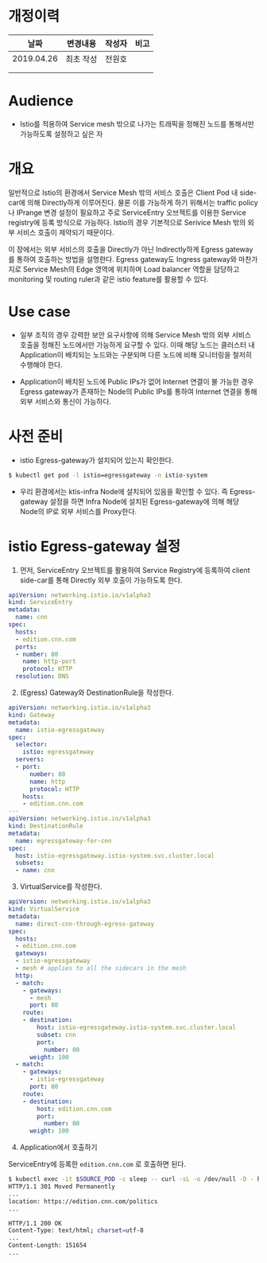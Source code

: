 
# 개정이력

|    날짜    | 변경내용  | 작성자 | 비고 |
| :--------: | :-------: | :----: | :--: |
| 2019.04.26 | 최초 작성 | 전원호 |      |
|            |           |        |      |
|            |           |        |      |



# Audience

- Istio를 적용하여 Service mesh 밖으로 나가는 트래픽을 정해진 노드를 통해서만 가능하도록 설정하고 싶은 자



# 개요

일반적으로 Istio의 환경에서 Service Mesh 밖의 서비스 호출은 Client Pod 내 side-car에 의해 Directly하게 이루어진다. 물론 이를 가능하게 하기 위해서는 traffic policy 나 IPrange 변경 설정이 필요하고 주로 ServiceEntry 오브젝트를 이용한 Service registry에 등록 방식으로 가능하다. Istio의 경우 기본적으로 Serivice Mesh 밖의 외부 서비스 호출이 제약되기 때문이다.

이 장에서는 외부 서비스의 호출을 Directly가 아닌 Indirectly하게 Egress gateway를 통하여 호출하는 방법을 설명한다. Egress gateway도 Ingress gateway와 마찬가지로 Service Mesh의 Edge 영역에 위치하며 Load balancer 역할을 담당하고 monitoring 및 routing ruler과 같은 istio feature를 활용할 수 있다.



# Use case

- 일부 조직의 경우 강력한 보안 요구사항에 의해 Service Mesh 밖의 외부 서비스 호출을 정해진 노드에서만 가능하게 요구할 수 있다. 이때 해당 노드는 클러스터 내 Application이 배치되는 노드와는 구분되며 다른 노드에 비해 모니터링을 철저히 수행해야 한다.

- Application이 배치된 노드에 Public IPs가 없어 Internet 연결이 불 가능한 경우 Egress gateway가 존재하는 Node의 Public IPs를 통하여 Internet 연결을 통해 외부 서비스와 통신이 가능하다.



# 사전 준비

- istio Egress-gateway가 설치되어 있는지 확인한다.

```bash
$ kubectl get pod -l istio=egressgateway -n istio-system
```

- 우리 환경에서는 ktis-infra Node에 설치되어 있음을 확인할 수 있다. 즉 Egress-gateway 설정을 하면 Infra Node에 설치된 Egress-gateway에 의해 해당 Node의 IP로 외부 서비스를 Proxy한다.



# istio Egress-gateway 설정

1. 먼저, ServiceEntry 오브젝트를 활용하여 Service Registry에 등록하여 client side-car를 통해 Directly 외부 호출이 가능하도록 한다.

```yaml
apiVersion: networking.istio.io/v1alpha3
kind: ServiceEntry
metadata:
  name: cnn
spec:
  hosts:
  - edition.cnn.com
  ports:
  - number: 80
    name: http-port
    protocol: HTTP
  resolution: DNS
```



2. (Egress) Gateway와 DestinationRule을 작성한다.

```yaml
apiVersion: networking.istio.io/v1alpha3
kind: Gateway
metadata:
  name: istio-egressgateway
spec:
  selector:
    istio: egressgateway
  servers:
  - port:
      number: 80
      name: http
      protocol: HTTP
    hosts:
    - edition.cnn.com
---
apiVersion: networking.istio.io/v1alpha3
kind: DestinationRule
metadata:
  name: egressgateway-for-cnn
spec:
  host: istio-egressgateway.istio-system.svc.cluster.local
  subsets:
  - name: cnn
```



3. VirtualService를 작성한다.

```yaml
apiVersion: networking.istio.io/v1alpha3
kind: VirtualService
metadata:
  name: direct-cnn-through-egress-gateway
spec:
  hosts:
  - edition.cnn.com
  gateways:
  - istio-egressgateway
  - mesh # applies to all the sidecars in the mesh
  http:
  - match:
    - gateways:
      - mesh
      port: 80
    route:
    - destination:
        host: istio-egressgateway.istio-system.svc.cluster.local
        subset: cnn
        port:
          number: 80
      weight: 100
  - match:
    - gateways:
      - istio-egressgateway
      port: 80
    route:
    - destination:
        host: edition.cnn.com
        port:
          number: 80
      weight: 100
```



4. Application에서 호출하기

ServiceEntry에 등록한 `edition.cnn.com` 로 호출하면 된다.

```bash
$ kubectl exec -it $SOURCE_POD -c sleep -- curl -sL -o /dev/null -D - http://edition.cnn.com/politics
HTTP/1.1 301 Moved Permanently
...
location: https://edition.cnn.com/politics
...

HTTP/1.1 200 OK
Content-Type: text/html; charset=utf-8
...
Content-Length: 151654
...
```

